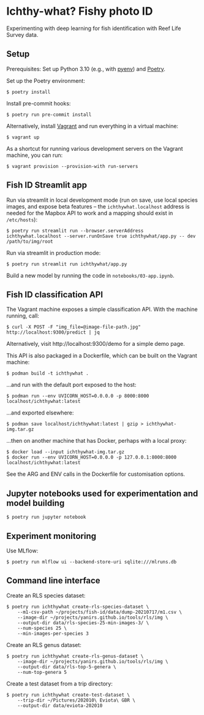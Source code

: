 # Ichthy-what? Fishy photo ID

Experimenting with deep learning for fish identification with Reef Life Survey data.

## Setup

Prerequisites: Set up Python 3.10 (e.g., with [pyenv](https://github.com/pyenv/pyenv)) and [Poetry](https://python-poetry.org/).

Set up the Poetry environment:

    $ poetry install

Install pre-commit hooks:

    $ poetry run pre-commit install

Alternatively, install [Vagrant](https://www.vagrantup.com/) and run everything in a virtual machine:

    $ vagrant up

As a shortcut for running various development servers on the Vagrant machine, you can run:

    $ vagrant provision --provision-with run-servers

## Fish ID Streamlit app

Run via streamlit in local development mode (run on save, use local species images, and expose beta features &ndash; the
`ichthywhat.localhost` address is needed for the Mapbox API to work and a mapping should exist in `/etc/hosts`):

    $ poetry run streamlit run --browser.serverAddress ichthywhat.localhost --server.runOnSave true ichthywhat/app.py -- dev /path/to/img/root

Run via streamlit in production mode:

    $ poetry run streamlit run ichthywhat/app.py

Build a new model by running the code in `notebooks/03-app.ipynb`.

## Fish ID classification API

The Vagrant machine exposes a simple classification API. With the machine running, call:

    $ curl -X POST -F "img_file=@image-file-path.jpg" http://localhost:9300/predict | jq

Alternatively, visit http://localhost:9300/demo for a simple demo page.

This API is also packaged in a Dockerfile, which can be built on the Vagrant machine:

    $ podman build -t ichthywhat .

...and run with the default port exposed to the host:

    $ podman run --env UVICORN_HOST=0.0.0.0 -p 8000:8000 localhost/ichthywhat:latest

...and exported elsewhere:

    $ podman save localhost/ichthywhat:latest | gzip > ichthywhat-img.tar.gz

...then on another machine that has Docker, perhaps with a local proxy:

    $ docker load --input ichthywhat-img.tar.gz
    $ docker run --env UVICORN_HOST=0.0.0.0 -p 127.0.0.1:8000:8000 localhost/ichthywhat:latest

See the ARG and ENV calls in the Dockerfile for customisation options.

## Jupyter notebooks used for experimentation and model building

    $ poetry run jupyter notebook

## Experiment monitoring

Use MLflow:

    $ poetry run mlflow ui --backend-store-uri sqlite:///mlruns.db

## Command line interface

Create an RLS species dataset:

    $ poetry run ichthywhat create-rls-species-dataset \
        --m1-csv-path ~/projects/fish-id/data/dump-20210717/m1.csv \
        --image-dir ~/projects/yanirs.github.io/tools/rls/img \
        --output-dir data/rls-species-25-min-images-3/ \
        --num-species 25 \
        --min-images-per-species 3

Create an RLS genus dataset:

    $ poetry run ichthywhat create-rls-genus-dataset \
        --image-dir ~/projects/yanirs.github.io/tools/rls/img \
        --output-dir data/rls-top-5-genera \
        --num-top-genera 5

Create a test dataset from a trip directory:

    $ poetry run ichthywhat create-test-dataset \
        --trip-dir ~/Pictures/202010\ Eviota\ GBR \
        --output-dir data/eviota-202010
